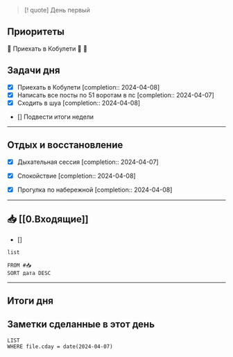 > [! quote] День первый
> 

## Приоритеты
🔴 Приехать в Кобулети
🔴
🔴

## Задачи дня
- [x] Приехать в Кобулети  [completion:: 2024-04-08]
- [x] Написать все посты по 51 воротам в пс  [completion:: 2024-04-07]
- [x] Сходить в шуа  [completion:: 2024-04-08]
- [] Подвести итоги недели

---
## Отдых и восстановление
- [x] Дыхательная сессия  [completion:: 2024-04-07]
- [x] Спокойствие  [completion:: 2024-04-08]
- [x] Прогулка по набережной  [completion:: 2024-04-08]


---
## 📥 [[0.Входящие]]
- [] 



```dataview
list
	
FROM #📥
SORT дата DESC
```


---
## Итоги дня





## Заметки сделанные в этот день
```dataview
LIST
WHERE file.cday = date(2024-04-07)
```

